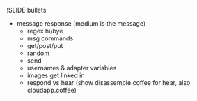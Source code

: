 !SLIDE bullets 

* message response (medium is the message)
  * regex hi/bye
  * msg commands
   * get/post/put
   * random
   * send
  * usernames & adapter variables
  * images get linked in
  * respond vs hear (show disassemble.coffee for hear, also cloudapp.coffee)